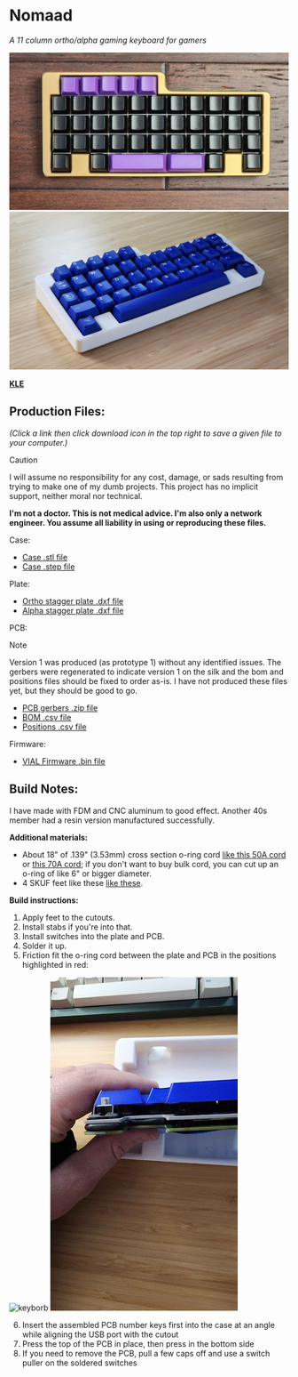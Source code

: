 # Nomaad
*A 11 column ortho/alpha gaming keyboard for gamers*

<img src="https://github.com/theycallmeboxy/nomaad/blob/main/img/nomaad-01.jpg" alt="keyborb" width="600"/>

<img src="https://github.com/theycallmeboxy/nomaad/blob/main/img/nomaad-02.jpg" alt="keyborb" width="600"/>

**[KLE](https://www.keyboard-layout-editor.com/##@_name=Nomaad%20Vial&author=theycallmeboxy%3B&@_x:0.5%3B&=0,1&=0,2&=0,3&=0,4&=0,5%3B&@=1,0&=1,1&=1,2&=1,3&=1,4&=1,5&=1,6&=1,7&=1,8&=1,9&=1,10%3B&@=2,0&=2,1&=2,2&=2,3&=2,4&=2,5&=2,6&=2,7&=2,8&=2,9&=2,10%3B&@_c=%2300c5ff%3B&=3,0%0A%0A%0A0,0&=3,1%0A%0A%0A0,0&=3,2%0A%0A%0A0,0&=3,3%0A%0A%0A0,0&=3,4%0A%0A%0A0,0&=3,5%0A%0A%0A0,0&=3,6%0A%0A%0A0,0&=3,7%0A%0A%0A0,0&=3,8%0A%0A%0A0,0&=3,9%0A%0A%0A0,0&=3,10%0A%0A%0A0,0%3B&@_c=%23cccccc%3B&=4,0&_x:1&c=%23ffb80c%3B&=4,1%0A%0A%0A1,0&_w:3%3B&=4,3%0A%0A%0A1,0&_w:2%3B&=4,6%0A%0A%0A1,0&=4,7%0A%0A%0A1,0&_x:1&c=%23cccccc%3B&=4,10%3B&@_y:0.5&c=%2300c5ff&w:1.5%3B&=3,0%0A%0A%0A0,1&=3,1%0A%0A%0A0,1&=3,2%0A%0A%0A0,1&=3,3%0A%0A%0A0,1&=3,4%0A%0A%0A0,1&=3,5%0A%0A%0A0,1&=3,6%0A%0A%0A0,1&=3,7%0A%0A%0A0,1&=3,8%0A%0A%0A0,1&_w:1.5%3B&=3,10%0A%0A%0A0,1%3B&@_y:0.25&x:2&c=%23ffb80c&w:7%3B&=4,3%0A%0A%0A1,1)**

## Production Files:

*(Click a link then click download icon in the top right to save a given file to your computer.)*

> [!CAUTION]
> I will assume no responsibility for any cost, damage, or sads resulting from trying to make one of my dumb projects. This project has no implicit support, neither moral nor technical.
> 
> **I'm not a doctor. This is not medical advice. I'm also only a network engineer. You assume all liability in using or reproducing these files.**

Case:
- [Case .stl file](https://github.com/theycallmeboxy/nomaad/blob/main/models/case/nomaad-case.stl)
- [Case .step file](https://github.com/theycallmeboxy/nomaad/blob/main/models/case/nomaad-case.step)

Plate:
- [Ortho stagger plate .dxf file](https://github.com/theycallmeboxy/nomaad/blob/main/models/plate/nomaad-plate_ortho.dxf)
- [Alpha stagger plate .dxf file](https://github.com/theycallmeboxy/nomaad/blob/main/models/plate/nomaad-plate_alpha.dxf)

PCB:
> [!NOTE]
> Version 1 was produced (as prototype 1) without any identified issues.  The gerbers were regenerated to indicate version 1 on the silk and the bom and positions files should be fixed to order as-is.  I have not produced these files yet, but they should be good to go.

- [PCB gerbers .zip file](https://github.com/theycallmeboxy/nomaad/blob/main/pcb/nomaad%20v1/production/nomaad.zip)
- [BOM .csv file](https://github.com/theycallmeboxy/nomaad/blob/main/pcb/nomaad%20v1/production/bom.csv)
- [Positions .csv file](https://github.com/theycallmeboxy/nomaad/blob/main/pcb/nomaad%20v1/production/positions.csv)

Firmware:
- [VIAL Firmware .bin file](https://github.com/theycallmeboxy/nomaad/blob/main/firmware/vial/binary/boxy_nomaad_vial.bin)
  
## Build Notes:

I have made with FDM and CNC aluminum to good effect.  Another 40s member had a resin version manufactured successfully.

**Additional materials:**
 
  - About 18" of .139" (3.53mm) cross section o-ring cord [like this 50A cord](https://www.theoringstore.com/store/index.php?main_page=product_info&cPath=117_527&products_id=18618) or [this 70A cord](https://www.theoringstore.com/store/index.php?main_page=product_info&cPath=117_119&products_id=5058); if you don't want to buy bulk cord, you can cut up an o-ring of like 6" or bigger diameter.
  - 4 SKUF feet like these  [like these](https://keeb.io/products/skuf-silicone-rubber-keyboard-feet).

**Build instructions:**

1. Apply feet to the cutouts.
2. Install stabs if you're into that. 
3. Install switches into the plate and PCB.
4. Solder it up.
5. Friction fit the o-ring cord between the plate and PCB in the positions highlighted in red:

<img src="https://github.com/theycallmeboxy/nomaad/blob/main/img/nomaad-cord-path.png" alt="keyborb" width="600"/>

<img src="https://github.com/theycallmeboxy/nomaad/blob/main/img/nomaad-cord-friction-fit.jpg" alt="keyborb" height="600"/>

6. Insert the assembled PCB number keys first into the case at an angle while aligning the USB port with the cutout
7. Press the top of the PCB in place, then press in the bottom side
8. If you need to remove the PCB, pull a few caps off and use a switch puller on the soldered switches
